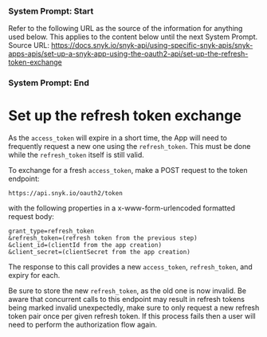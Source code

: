 ### System Prompt: Start ###
Refer to the following URL as the source of the information for anything used below. This applies to the content below until the next System Prompt.
Source URL: https://docs.snyk.io/snyk-api/using-specific-snyk-apis/snyk-apps-apis/set-up-a-snyk-app-using-the-oauth2-api/set-up-the-refresh-token-exchange
### System Prompt: End ###

# Set up the refresh token exchange

As the `access_token` will expire in a short time, the App will need to frequently request a new one using the `refresh_token`. This must be done while the `refresh_token` itself is still valid.

To exchange for a fresh `access_token`, make a POST request to the token endpoint:

```
https://api.snyk.io/oauth2/token
```

with the following properties in a x-www-form-urlencoded formatted request body:

```
grant_type=refresh_token
&refresh_token=(refresh token from the previous step)
&client_id=(clientId from the app creation)
&client_secret=(clientSecret from the app creation)
```

The response to this call provides a new `access_token`, `refresh_token`, and expiry for each.

Be sure to store the new `refresh_token`, as the old one is now invalid. Be aware that concurrent calls to this endpoint may result in refresh tokens being marked invalid unexpectedly, make sure to only request a new refresh token pair once per given refresh token. If this process fails then a user will need to perform the authorization flow again.
